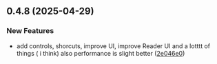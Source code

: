 ## 0.4.8 (2025-04-29)


### New Features

* add controls, shorcuts, improve UI, improve Reader UI and a lotttt of things ( i think) also performance is slight better ([2e046e0](https://github.com/manga-you-know/desktop/commit/2e046e0f0e3deb52c6bf13e83122ee1fbfb54244))

